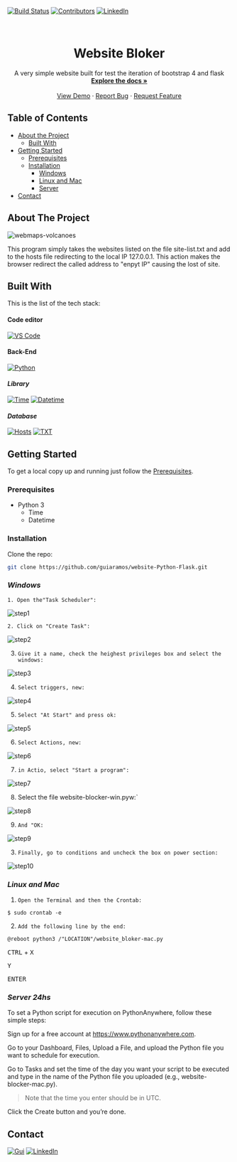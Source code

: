 <!-- PROJECT SHIELDS -->
[![Build Status][build-shield]]()
[![Contributors][contributors-shield]]()
[![LinkedIn][linkedin-shield]][linkedin-url]



<!-- PROJECT LOGO -->
<br />
<p align="center">
  <a href="https://github.com/guiaramos/website-Python-Flask.git>
    <img src="" alt="Logo" width="80" height="80">
  </a>

  <h1 align="center">Website Bloker</h1>

  <p align="center">
    A very simple website built for test the iteration of bootstrap 4 and flask
    <br />
    <a href="https://github.com/guiaramos/website-Python-Flask.git"><strong>Explore the docs »</strong></a>
    <br />
    <br />
    <a href="https://github.com/guiaramos/website-Python-Flask.git">View Demo</a>
    ·
    <a href="https://github.com/guiaramos/website-Python-Flask.git/issues">Report Bug</a>
    ·
    <a href="https://github.com/guiaramos/website-Python-Flask.git/issues">Request Feature</a>
  </p>
</p>


<!-- TABLE OF CONTENTS -->
## Table of Contents

* [About the Project](#about-the-project)
  * [Built With](#built-with)
* [Getting Started](#getting-started)
  * [Prerequisites](#prerequisites)
  * [Installation](#installation)
    * [Windows](#windows)
    * [Linux and Mac](#Linux_and_Mac)
    * [Server](#Server_24hs)
* [Contact](#contact)


<!-- ABOUT THE PROJECT -->
## **About The Project**

![webmaps-volcanoes][product-screenshot]

This program simply takes the websites listed on the file site-list.txt and add to the hosts file redirecting to the local IP 127.0.0.1. This action makes the browser redirect the called address to "enpyt IP" causing the lost of site.

## Built With
This is the list of the tech stack:


#### **Code editor**
[![VS Code][VSCode-shield]][VScode-url]

#### **Back-End**
[![Python][Python-shield]][Python-url]

#### _Library_
[![Time][Time-shield]][Time-url]
[![Datetime][Datetime-shield]][Datetime-url]

#### _Database_
[![Hosts][Hosts-shield]][Hosts-url]
[![TXT][TXT-shield]][TXT-url]


<!-- GETTING STARTED -->
## Getting Started

To get a local copy up and running just follow the [Prerequisites](#prerequisites).

### Prerequisites
* Python 3
    * Time
    * Datetime

### Installation

Clone the repo:
```sh
git clone https://github.com/guiaramos/website-Python-Flask.git
```

### _Windows_

`1. Open the"Task Scheduler":`

![step1](img/win-setp-1.png)

`2. Click on "Create Task":`

![step2](img/win-setp-2.png)

3. `Give it a name, check the heighest privileges box and select the windows:` 

![step3](img/win-setp-3.png)

4. `Select triggers, new:` 

![step4](img/win-setp-4.png)

5. `Select "At Start" and press ok:` 

![step5](img/win-setp-5.png)

6. `Select Actions, new:` 

![step6](img/win-setp-6.png)

7. `in Actio, select "Start a program":` 

![step7](img/win-setp-7.png)

8. Select the file website-blocker-win.pyw:` 

![step8](img/win-setp-8.png)

9. `And "OK:` 

![step9](img/win-setp-9.png)

3. `Finally, go to conditions and uncheck the box on power section: ` 

![step10](img/win-setp-10.png)

### _Linux and Mac_
1. `Open the Terminal and then the Crontab:`

```t
$ sudo crontab -e
```

2. `Add the following line by the end:`

```t
@reboot python3 /"LOCATION"/website_bloker-mac.py
```
<kbd>CTRL</kbd> + <kbd>X</kbd>

<kbd>Y</kbd>

<kbd>ENTER</kbd>

### _Server 24hs_

To set a Python script for execution on PythonAnywhere, follow these simple steps:

Sign up for a free account at https://www.pythonanywhere.com.

Go to your Dashboard, Files, Upload a File, and upload the Python file you want to schedule for execution.

Go to Tasks and set the time of the day you want your script to be executed and type in the name of the Python file you  uploaded (e.g., website-blocker-mac.py). 
>Note that the time you enter should be in UTC.

Click the Create button and you’re done.

<!-- CONTACT -->
## Contact

[![Gui][Gui-shield]][Gui-url]
[![LinkedIn][linkedin-shield]][linkedin-url]


<!-- MARKDOWN LINKS & IMAGES -->

[build-shield]: https://img.shields.io/badge/build-passing-brightgreen.svg?style=flat-square
[contributors-shield]: https://img.shields.io/badge/contributors-1-orange.svg?style=flat-square
[license-shield]: https://img.shields.io/badge/license-MIT-blue.svg?style=flat-square
[linkedin-shield]: https://img.shields.io/badge/-LinkedIn-black.svg?style=flat-square&logo=linkedin&colorB=555
[linkedin-url]: https://www.linkedin.com/in/guilhermearamos/
[product-screenshot]: img/program-img.png
[VSCode-shield]:https://img.shields.io/badge/-Visual%20Studio%20Code-lightgrey.svg?logo=visual-studio-code
[VScode-url]:https://code.visualstudio.com/docs
[Python-shield]:https://img.shields.io/badge/-Python-9cf.svg?logo=Python
[Python-url]:https://docs.python.org/3/
[Hosts-shield]:https://img.shields.io/badge/-Hosts-yellow.svg?logo=internet-explorer
[Hosts-url]:https://www.howtogeek.com/howto/27350/beginner-geek-how-to-edit-your-hosts-file/
[Gui-shield]:https://img.shields.io/badge/Guilherme%20Ramos-e--Mail-lightgrey.svg
[Gui-url]:gui_aramos@outlook.com
[HTML-shield]:https://img.shields.io/badge/-HTML-blue.svg?logo=HTML5
[HTML-url]:https://www.w3schools.com/html/html5_intro.asp
[TXT-shield]:https://img.shields.io/badge/-TXT-yellow.svg?logo=sublime-text
[TXT-url]: https://en.wikipedia.org/wiki/Comma-separated_values
[Time-shield]:https://img.shields.io/badge/-Time-green.svg?logo=Python
[Time-url]:https://docs.python.org/3/library/time.html
[Datetime-shield]:https://img.shields.io/badge/-Datetime-green.svg?logo=Python
[Datetime-url]:https://docs.python.org/3/library/datetime.html